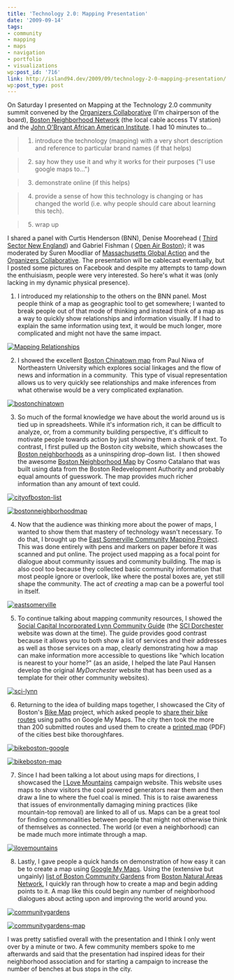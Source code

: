 ```yaml
---
title: 'Technology 2.0: Mapping Presentation'
date: '2009-09-14'
tags:
- community
- mapping
- maps
- navigation
- portfolio
- visualizations
wp:post_id: '716'
link: http://island94.dev/2009/09/technology-2-0-mapping-presentation/
wp:post_type: post
---
```


On Saturday I presented on Mapping at the Technology 2.0 community summit convened by the [Organizers Collaborative](http://organizerscollaborative.org) (I'm chairperson of the board), [Boston Neighborhood Network](http://bnntv.org) (the local cable access TV station) and the [John O'Bryant African American Institute](http://www.aai.neu.edu/). I had 10 minutes to...

> 1. introduce the technology (mapping) with a very short description and reference to particular brand names (if that helps)

> 2. say how they use it and why it works for their purposes ("I use  google maps to...")

> 3. demonstrate online (if this helps)

> 4. provide a sense of how this technology is changing or has changed the world (i.e. why people should care about learning this tech).

> 5. wrap up

I shared a panel with Curtis Henderson (BNN), Denise Moorehead ( [Third Sector New England](http://www.tsne.org/)) and Gabriel Fishman ( [Open Air Boston](http://openairboston.net)); it was moderated by Suren Moodliar of [Massachusetts Global Action](http://massglobalaction.org/) and the [Organizers Collaborative](http://organizerscollaborative.org). The presentation will be cablecast eventually, but I posted some pictures on Facebook and despite my attempts to tamp down the enthuisiasm, people were very interested. So here's what it was (only lacking in my dynamic physical presence).

1. I introduced my relationship to the others on the BNN panel. Most people think of a map as geographic tool to get somewhere; I wanted to break people out of that mode of thinking and instead think of a map as a way to quickly show relationships and information visually. If I had to explain the same information using text, it would be much longer, more complicated and might not have the same impact.

  [ ![Mapping Relationships](2009-09-14-Technology-20-Mapping-Presentation/Mapping-Relationships-500x565.png "Mapping Relationships") ](2009-09-14-Technology-20-Mapping-Presentation/Mapping-Relationships.png)

2. I showed the excellent [Boston Chinatown map](http://www.bostonchinatown.org/) from Paul Niwa of Northeastern University which explores social linkages and the flow of news and information in a community.  This type of visual representation allows us to very quickly see relationships and make inferences from what otherwise would be a very complicated explanation.

[ ![bostonchinatown](2009-09-14-Technology-20-Mapping-Presentation/bostonchinatown-500x369.png "bostonchinatown") ](2009-09-14-Technology-20-Mapping-Presentation/bostonchinatown.png)

3. So much of the formal knowledge we have about the world around us is tied up in spreadsheets. While it's information rich, it can be difficult to analyze, or, from a community building perspective, it's difficult to motivate people towards action by just showing them a chunk of text. To contrast, I first pulled up the Boston city website, which showcases the [Boston neighborhoods](http://www.cityofboston.gov/neighborhoods/) as a uninspiring drop-down list.  I then showed the awesome [Boston Neighborhood Map](http://bostonneighborhoodmap.com/) by Cosmo Catalano that was built using data from the Boston Redevelopment Authority and probably equal amounts of guesswork. The map provides much richer information than any amount of text could.

[ ![cityofboston-list](2009-09-14-Technology-20-Mapping-Presentation/cityofboston-list-499x408.png "cityofboston-list") ](2009-09-14-Technology-20-Mapping-Presentation/cityofboston-list.png)

[ ![bostonneighborhoodmap](2009-09-14-Technology-20-Mapping-Presentation/bostonneighborhoodmap-500x409.png "bostonneighborhoodmap") ](2009-09-14-Technology-20-Mapping-Presentation/bostonneighborhoodmap.png)

4. Now that the audience was thinking more about the power of maps, I wanted to show them that mastery of technology wasn't necessary. To do that, I brought up the [East Somerville Community Mapping Project](http://www.somervillecdc.org/communitymap/). This was done entirely with pens and markers on paper before it was scanned and put online. The project used mapping as a focal point for dialogue about community issues and community building. The map is also cool too because they collected basic community information that most people ignore or overlook, like where the postal boxes are, yet still shape the community. The act of _creating_ a map can be a powerful tool in itself.

[ ![eastsomerville](2009-09-14-Technology-20-Mapping-Presentation/eastsomerville-500x409.png "eastsomerville") ](2009-09-14-Technology-20-Mapping-Presentation/eastsomerville.png)

5. To continue talking about mapping community resources, I showed the  [Social Capital Incorporated Lynn Community Guide](http://www.scilynn.org/guide/index) (the [SCI Dorchester](http://www.scidorchester.org/) website was down at the time). The guide provides good contrast because it allows you to both show a list of services and their addresses as well as those services on a map, clearly demonstrating how a map can make information more accessible to questions like "which location is nearest to your home?" (as an aside, I helped the late Paul Hansen develop the original _MyDorchester_ website that has been used as a template for their other community websites).

[ ![sci-lynn](2009-09-14-Technology-20-Mapping-Presentation/sci-lynn-500x412.png "sci-lynn") ](2009-09-14-Technology-20-Mapping-Presentation/sci-lynn.png)

6. Returning to the idea of building maps together, I showcased the City of Boston's [Bike Map](http://www.cityofboston.gov/bikes/) project, which asked people to [share their bike routes](http://andrewbikes.blogspot.com/2007/08/city-of-boston-hub-on-wheels.html) using paths on Google My Maps. The city then took the more than 200 submitted routes and used them to create a [printed map](http://www.cityofboston.gov/TridionImages/BosBike%20Map%20may8final%20lores_tcm1-3455.pdf) (PDF) of the cities best bike thoroughfares.

[ ![bikeboston-google](2009-09-14-Technology-20-Mapping-Presentation/bikeboston-google-500x377.png "bikeboston-google") ](2009-09-14-Technology-20-Mapping-Presentation/bikeboston-google.png)

[ ![bikeboston-map](2009-09-14-Technology-20-Mapping-Presentation/bikeboston-map-500x356.png "bikeboston-map") ](2009-09-14-Technology-20-Mapping-Presentation/bikeboston-map.png)

7. Since I had been talking a lot about using maps for directions, I showcased the [I Love Mountains](http://www.ilovemountains.org/myconnection/) campaign website. This website uses maps to show visitors the coal powered generators near them and then draw a line to where the fuel coal is mined. This is to raise awareness that issues of environmentally damaging mining practices (like mountain-top removal) are linked to all of us. Maps can be a great tool for finding commonalities between people that might not otherwise think of themselves as connected. The world (or even a neighborhood) can be made much more intimate through a map.

[ ![ilovemountains](2009-09-14-Technology-20-Mapping-Presentation/ilovemountains-499x306.png "ilovemountains") ](2009-09-14-Technology-20-Mapping-Presentation/ilovemountains.png)

8. Lastly, I gave people a quick hands on demonstration of how easy it can be to create a map using [Google My Maps](http://maps.google.com/support/bin/answer.py?hl=en&answer=68480). Using the (extensive but ungainly) [ list of Boston Community Gardens](http://www.bostonnatural.org/cgFind.htm) from [Boston Natural Areas Network](http://www.bostonnatural.org/), I quickly ran through how to create a map and begin adding points to it. A map like this could begin any number of neighborhood dialogues about acting upon and improving the world around you.

[ ![communitygardens](2009-09-14-Technology-20-Mapping-Presentation/communitygardens-500x350.png "communitygardens") ](2009-09-14-Technology-20-Mapping-Presentation/communitygardens.png)

  [ ![communitygardens-map](2009-09-14-Technology-20-Mapping-Presentation/communitygardens-map-500x322.png "communitygardens-map") ](2009-09-14-Technology-20-Mapping-Presentation/communitygardens-map.png)

I was pretty satisfied overall with the presentation and I think I only went over by a minute or two. A few community members spoke to me afterwards and said that the presentation had inspired ideas for their neighborhood association and for starting a campaign to increase the number of benches at bus stops in the city.